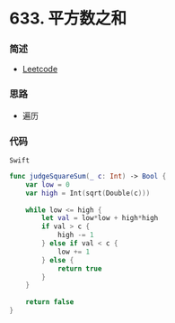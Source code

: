 # 633. 平方数之和

### 简述

- [Leetcode](https://leetcode-cn.com/problems/sum-of-square-numbers/)

### 思路

- 遍历

### 代码

`Swift`


```swift
func judgeSquareSum(_ c: Int) -> Bool {
    var low = 0
    var high = Int(sqrt(Double(c)))
    
    while low <= high {
        let val = low*low + high*high
        if val > c {
            high -= 1
        } else if val < c {
            low += 1
        } else {
            return true
        }
    }
    
    return false
}

```
